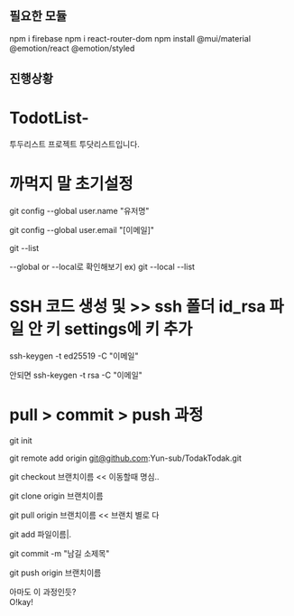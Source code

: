 ## 필요한 모듈

npm i firebase
npm i react-router-dom
npm install @mui/material @emotion/react @emotion/styled

## 진행상황

# TodotList-

투두리스트 프로젝트 투닷리스트입니다.

# 까먹지 말 초기설정

git config --global user.name "유저명"

git config --global user.email "[이메일]"

git --list

--global or --local로 확인해보기
ex) git --local --list

# SSH 코드 생성 및 >> ssh 폴더 id_rsa 파일 안 키 settings에 키 추가

ssh-keygen -t ed25519 -C "이메일"

안되면 ssh-keygen -t rsa -C "이메일"

# pull > commit > push 과정

git init

git remote add origin git@github.com:Yun-sub/TodakTodak.git

git checkout 브랜치이름 << 이동할때 명심..

git clone origin 브랜치이름

git pull origin 브랜치이름 << 브랜치 별로 다

git add 파일이름|.

git commit -m "남길 소제목"

git push origin 브랜치이름

아마도 이 과정인듯?
<br>
O!kay!
